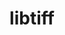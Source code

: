 ---
title: "libtiff"
layout: cache
categories: [package, develop-2023-10-01]
meta: {"versions": ["4.5.1"], "compilers": ["apple-clang@=14.0.0", "gcc@=11.1.0", "gcc@=11.3.0", "gcc@=7.3.1"], "oss": ["amzn2", "ubuntu20.04", "ubuntu22.04", "ventura"], "platforms": ["darwin", "linux"], "targets": ["aarch64", "neoverse_n1", "x86_64_v3"], "stacks": ["aws-isc", "aws-isc-aarch64", "data-vis-sdk", "e4s", "ml-darwin-aarch64-mps", "ml-linux-x86_64-cpu", "ml-linux-x86_64-cuda", "root"], "num_specs": 6, "num_specs_by_stack": {"ml-darwin-aarch64-mps": 1, "root": 6, "aws-isc-aarch64": 2, "aws-isc": 1, "data-vis-sdk": 1, "e4s": 1, "ml-linux-x86_64-cuda": 1, "ml-linux-x86_64-cpu": 1}}
spec_details: [{"hash": "vvv3snhyjaeqmnwdb5cjdbg4nhymfp3t", "compiler": "apple-clang@=14.0.0", "versions": ["4.5.1"], "os": "ventura", "platform": "darwin", "target": "aarch64", "variants": ["build_system=cmake", "build_type=Release", "+ccitt", "generator=make", "~ipo", "~jbig", "+jpeg", "~jpeg12", "~lerc", "~libdeflate", "+logluv", "~lzma", "+lzw", "+next", "~old-jpeg", "+packbits", "~pic", "~pixarlog", "+shared", "+thunder", "~webp", "+zlib", "~zstd"], "stacks": ["ml-darwin-aarch64-mps", "root"], "size": "-", "tarball": "https://binaries.spack.io/develop-2023-10-01/build_cache/darwin-ventura-aarch64/apple-clang-14.0.0/libtiff-4.5.1/darwin-ventura-aarch64-apple-clang-14.0.0-libtiff-4.5.1-vvv3snhyjaeqmnwdb5cjdbg4nhymfp3t.spack"}, {"hash": "n5wseg6wcpnwqkqj5hod2rjgmprj7wzj", "compiler": "gcc@=7.3.1", "versions": ["4.5.1"], "os": "amzn2", "platform": "linux", "target": "aarch64", "variants": ["build_system=cmake", "build_type=Release", "+ccitt", "generator=make", "~ipo", "~jbig", "+jpeg", "~jpeg12", "~lerc", "~libdeflate", "+logluv", "~lzma", "+lzw", "+next", "~old-jpeg", "+packbits", "~pic", "~pixarlog", "+shared", "+thunder", "~webp", "+zlib", "~zstd"], "stacks": ["aws-isc-aarch64", "root"], "size": "-", "tarball": "https://binaries.spack.io/develop-2023-10-01/build_cache/linux-amzn2-aarch64/gcc-7.3.1/libtiff-4.5.1/linux-amzn2-aarch64-gcc-7.3.1-libtiff-4.5.1-n5wseg6wcpnwqkqj5hod2rjgmprj7wzj.spack"}, {"hash": "j33lkztpdak3hmcd6movq5xwz2ctggs6", "compiler": "gcc@=7.3.1", "versions": ["4.5.1"], "os": "amzn2", "platform": "linux", "target": "neoverse_n1", "variants": ["build_system=cmake", "build_type=Release", "+ccitt", "generator=make", "~ipo", "~jbig", "+jpeg", "~jpeg12", "~lerc", "~libdeflate", "+logluv", "~lzma", "+lzw", "+next", "~old-jpeg", "+packbits", "~pic", "~pixarlog", "+shared", "+thunder", "~webp", "+zlib", "~zstd"], "stacks": ["aws-isc-aarch64", "root"], "size": "-", "tarball": "https://binaries.spack.io/develop-2023-10-01/build_cache/linux-amzn2-neoverse_n1/gcc-7.3.1/libtiff-4.5.1/linux-amzn2-neoverse_n1-gcc-7.3.1-libtiff-4.5.1-j33lkztpdak3hmcd6movq5xwz2ctggs6.spack"}, {"hash": "evwf4tom7gxkecncdthnccorpxzcywwt", "compiler": "gcc@=7.3.1", "versions": ["4.5.1"], "os": "amzn2", "platform": "linux", "target": "x86_64_v3", "variants": ["build_system=cmake", "build_type=Release", "+ccitt", "generator=make", "~ipo", "~jbig", "+jpeg", "~jpeg12", "~lerc", "~libdeflate", "+logluv", "~lzma", "+lzw", "+next", "~old-jpeg", "+packbits", "~pic", "~pixarlog", "+shared", "+thunder", "~webp", "+zlib", "~zstd"], "stacks": ["root", "aws-isc"], "size": "-", "tarball": "https://binaries.spack.io/develop-2023-10-01/build_cache/linux-amzn2-x86_64_v3/gcc-7.3.1/libtiff-4.5.1/linux-amzn2-x86_64_v3-gcc-7.3.1-libtiff-4.5.1-evwf4tom7gxkecncdthnccorpxzcywwt.spack"}, {"hash": "6vovqtekguinjchqpf4euoif3qoptufq", "compiler": "gcc@=11.1.0", "versions": ["4.5.1"], "os": "ubuntu20.04", "platform": "linux", "target": "x86_64_v3", "variants": ["build_system=cmake", "build_type=Release", "+ccitt", "generator=make", "~ipo", "~jbig", "+jpeg", "~jpeg12", "~lerc", "~libdeflate", "+logluv", "~lzma", "+lzw", "+next", "~old-jpeg", "+packbits", "~pic", "~pixarlog", "+shared", "+thunder", "~webp", "+zlib", "~zstd"], "stacks": ["data-vis-sdk", "root", "e4s"], "size": "-", "tarball": "https://binaries.spack.io/develop-2023-10-01/build_cache/linux-ubuntu20.04-x86_64_v3/gcc-11.1.0/libtiff-4.5.1/linux-ubuntu20.04-x86_64_v3-gcc-11.1.0-libtiff-4.5.1-6vovqtekguinjchqpf4euoif3qoptufq.spack"}, {"hash": "6qkzwqt57clh7ubwaszd4zfc674ykezs", "compiler": "gcc@=11.3.0", "versions": ["4.5.1"], "os": "ubuntu22.04", "platform": "linux", "target": "x86_64_v3", "variants": ["build_system=cmake", "build_type=Release", "+ccitt", "generator=make", "~ipo", "~jbig", "+jpeg", "~jpeg12", "~lerc", "~libdeflate", "+logluv", "~lzma", "+lzw", "+next", "~old-jpeg", "+packbits", "~pic", "~pixarlog", "+shared", "+thunder", "~webp", "+zlib", "~zstd"], "stacks": ["ml-linux-x86_64-cuda", "root", "ml-linux-x86_64-cpu"], "size": "-", "tarball": "https://binaries.spack.io/develop-2023-10-01/build_cache/linux-ubuntu22.04-x86_64_v3/gcc-11.3.0/libtiff-4.5.1/linux-ubuntu22.04-x86_64_v3-gcc-11.3.0-libtiff-4.5.1-6qkzwqt57clh7ubwaszd4zfc674ykezs.spack"}]
---